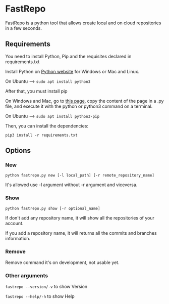 # FastRepo
FastRepo is a python tool that allows create local and on cloud repositories in a few seconds.

## Requirements
You need to install Python, Pip and the requisites declared in requirements.txt

Install Python on [Python website](https://www.python.org/downloads/) for Windows or Mac and Linux.

On Ubuntu --> `sudo apt install python3`

After that, you must install pip

On Windows and Mac, go to [this page](https://bootstrap.pypa.io/get-pip.py), copy the content of the page in a .py file, and execute it with the python or python3 command on a terminal.

On Ubuntu --> `sudo apt install python3-pip`

Then, you can install the dependencies:

`pip3 install -r requirements.txt` 
  
## Options

### New

`python fastrepo.py new [-l local_path] [-r remote_repository_name]`

It's allowed use -l argument without -r argument and viceversa.

### Show

`python fastrepo.py show [-r optional_name]`

If don't add any repository name, it will show all the repositories of your account.

If you add a repository name, it will returns all the commits and branches information.

### Remove

Remove command it's on development, not usable yet.

### Other arguments

`fastrepo --version/-v` to show Version

`fastrepo --help/-h` to show Help
